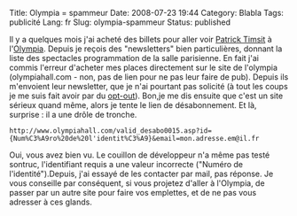 Title: Olympia = spammeur
Date: 2008-07-23 19:44
Category: Blabla
Tags: publicité
Lang: fr
Slug: olympia-spammeur
Status: published

Il y a quelques mois j'ai acheté des billets pour aller voir [Patrick
Timsit](http://fr.wikipedia.org/wiki/Patrick_Timsit) à
l'[Olympia](http://fr.wikipedia.org/wiki/Olympia_%28Paris%29). Depuis je reçois
des "newsletters" bien particulières, donnant la liste des spectacles
programmation de la salle parisienne. En fait j'ai commis l'erreur d'acheter
mes places directement sur le site de l'olympia (olympiahall.com - non, pas de
lien pour ne pas leur faire de pub). Depuis ils m'envoient leur newsletter, que
je n'ai pourtant pas solicité (à tout les coups je me suis fait avoir par du
[opt-out](http://fr.wikipedia.org/wiki/Opt_out)). Bon,je me dis ensuite que
c'est un site sérieux quand même, alors je tente le lien de désabonnement. Et
là, surprise : il a une drôle de tronche.

`http://www.olympiahall.com/valid_desabo0015.asp?id={Num%C3%A9ro%20de%20l'identit%C3%A9}&email=mon.adresse.em@il.fr`

Oui, vous avez bien vu. Le couillon de développeur n'a même pas testé sontruc,
l'identifiant requis a une valeur incorrecte ("Numéro de l'identité").Depuis,
j'ai essayé de les contacter par mail, pas réponse. Je vous conseille par
conséquent, si vous projetez d'aller à l'Olympia, de passer par un autre site
pour faire vos emplettes, et de ne pas vous adresser à ces glands.

